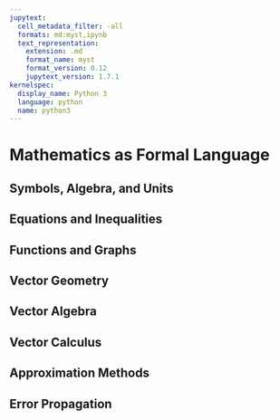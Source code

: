 ```yaml
---
jupytext:
  cell_metadata_filter: -all
  formats: md:myst,ipynb
  text_representation:
    extension: .md
    format_name: myst
    format_version: 0.12
    jupytext_version: 1.7.1
kernelspec:
  display_name: Python 3
  language: python
  name: python3
---
```


# Mathematics as Formal Language 

## Symbols, Algebra, and Units

## Equations and Inequalities

## Functions and Graphs

## Vector Geometry

## Vector Algebra

## Vector Calculus

## Approximation Methods

## Error Propagation
